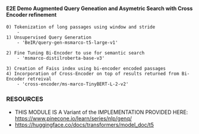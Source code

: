 #### E2E Demo Augmented Query Geneation and Asymetric  Search with Cross Encoder refinement

    0) Tokenization of long passages using window and stride
        - 
    1) Unsupervised Query Generation 
        - 'BeIR/query-gen-msmarco-t5-large-v1'

    2) Fine Tuning Bi-Encoder to use for semantic search 
        - 'msmarco-distilroberta-base-v3'

    3) Creation of Faiss index using bi-encoder encoded passages
    4) Incorporation of Cross-Encoder on top of results returned from Bi-Encoder retreival
        - 'cross-encoder/ms-marco-TinyBERT-L-2-v2' 



### RESOURCES 
- THIS MODULE IS A Variant of the IMPLEMENTATION PROVIDED HERE: https://www.pinecone.io/learn/series/nlp/genq/
- https://huggingface.co/docs/transformers/model_doc/t5



